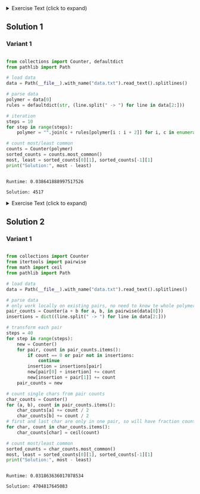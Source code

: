 <details><summary>Exercise Text (click to expand)</summary>

<article class="day-desc"><h2>--- Day 14: Extended Polymerization ---</h2><p>The incredible pressures at this depth are starting to put a strain on your submarine. The submarine has <a href="https://en.wikipedia.org/wiki/Polymerization" target="_blank">polymerization</a> equipment that would produce suitable materials to reinforce the submarine, and the nearby volcanically-active caves should even have the necessary input elements in sufficient quantities.</p>
<p>The submarine manual contains <span title="HO HO -> OH">instructions</span> for finding the optimal polymer formula; specifically, it offers a <em>polymer template</em> and a list of <em>pair insertion</em> rules (your puzzle input). You just need to work out what polymer would result after repeating the pair insertion process a few times.</p>
<p>For example:</p>
<pre><code>NNCB

CH -&gt; B
HH -&gt; N
CB -&gt; H
NH -&gt; C
HB -&gt; C
HC -&gt; B
HN -&gt; C
NN -&gt; C
BH -&gt; H
NC -&gt; B
NB -&gt; B
BN -&gt; B
BB -&gt; N
BC -&gt; B
CC -&gt; N
CN -&gt; C
</code></pre>
<p>The first line is the <em>polymer template</em> - this is the starting point of the process.</p>
<p>The following section defines the <em>pair insertion</em> rules. A rule like <code>AB -&gt; C</code> means that when elements <code>A</code> and <code>B</code> are immediately adjacent, element <code>C</code> should be inserted between them. These insertions all happen simultaneously.</p>
<p>So, starting with the polymer template <code>NNCB</code>, the first step simultaneously considers all three pairs:</p>
<ul>
<li>The first pair (<code>NN</code>) matches the rule <code>NN -&gt; C</code>, so element <code><em>C</em></code> is inserted between the first <code>N</code> and the second <code>N</code>.</li>
<li>The second pair (<code>NC</code>) matches the rule <code>NC -&gt; B</code>, so element <code><em>B</em></code> is inserted between the <code>N</code> and the <code>C</code>.</li>
<li>The third pair (<code>CB</code>) matches the rule <code>CB -&gt; H</code>, so element <code><em>H</em></code> is inserted between the <code>C</code> and the <code>B</code>.</li>
</ul>
<p>Note that these pairs overlap: the second element of one pair is the first element of the next pair. Also, because all pairs are considered simultaneously, inserted elements are not considered to be part of a pair until the next step.</p>
<p>After the first step of this process, the polymer becomes <code>N<em>C</em>N<em>B</em>C<em>H</em>B</code>.</p>
<p>Here are the results of a few steps using the above rules:</p>
<pre><code>Template:     NNCB
After step 1: NCNBCHB
After step 2: NBCCNBBBCBHCB
After step 3: NBBBCNCCNBBNBNBBCHBHHBCHB
After step 4: NBBNBNBBCCNBCNCCNBBNBBNBBBNBBNBBCBHCBHHNHCBBCBHCB
</code></pre>
<p>This polymer grows quickly. After step 5, it has length 97; After step 10, it has length 3073. After step 10, <code>B</code> occurs 1749 times, <code>C</code> occurs 298 times, <code>H</code> occurs 161 times, and <code>N</code> occurs 865 times; taking the quantity of the most common element (<code>B</code>, 1749) and subtracting the quantity of the least common element (<code>H</code>, 161) produces <code>1749 - 161 = <em>1588</em></code>.</p>
<p>Apply 10 steps of pair insertion to the polymer template and find the most and least common elements in the result. <em>What do you get if you take the quantity of the most common element and subtract the quantity of the least common element?</em></p>
</article>

</details>

## Solution 1

### Variant 1

```python

from collections import Counter, defaultdict
from pathlib import Path

# load data
data = Path(__file__).with_name("data.txt").read_text().splitlines()

# parse data
polymer = data[0]
rules = defaultdict(str, (line.split(" -> ") for line in data[2:]))

# iteration
steps = 10
for step in range(steps):
    polymer = "".join(c + rules[polymer[i : i + 2]] for i, c in enumerate(polymer))

# count most/least common
counts = Counter(polymer)
sorted_counts = counts.most_common()
most, least = sorted_counts[0][1], sorted_counts[-1][1]
print("Solution:", most - least)


```

```

Runtime: 0.038641888997517526

Solution: 4517

```

<details><summary>Exercise Text (click to expand)</summary>

<article class="day-desc"><h2 id="part2">--- Part Two ---</h2><p>The resulting polymer isn't nearly strong enough to reinforce the submarine. You'll need to run more steps of the pair insertion process; a total of <em>40 steps</em> should do it.</p>
<p>In the above example, the most common element is <code>B</code> (occurring <code>2192039569602</code> times) and the least common element is <code>H</code> (occurring <code>3849876073</code> times); subtracting these produces <code><em>2188189693529</em></code>.</p>
<p>Apply <em>40</em> steps of pair insertion to the polymer template and find the most and least common elements in the result. <em>What do you get if you take the quantity of the most common element and subtract the quantity of the least common element?</em></p>
</article>

</details>

## Solution 2

### Variant 1

```python

from collections import Counter
from itertools import pairwise
from math import ceil
from pathlib import Path

# load data
data = Path(__file__).with_name("data.txt").read_text().splitlines()

# parse data
# only work locally on existing pairs, no need to know te whole polymer
pair_counts = Counter(a + b for a, b, in pairwise(data[0]))
insertions = dict((line.split(" -> ") for line in data[2:]))

# transform each pair
steps = 40
for step in range(steps):
    new = Counter()
    for pair, count in pair_counts.items():
        if count == 0 or pair not in insertions:
            continue
        insertion = insertions[pair]
        new[pair[0] + insertion] += count
        new[insertion + pair[1]] += count
    pair_counts = new

# count single chars from pair counts
char_counts = Counter()
for (a, b), count in pair_counts.items():
    char_counts[a] += count / 2
    char_counts[b] += count / 2
# first and last char are only in one pair, so will have fraction counts, just ceil them
for char, count in char_counts.items():
    char_counts[char] = ceil(count)

# count most/least common
sorted_counts = char_counts.most_common()
most, least = sorted_counts[0][1], sorted_counts[-1][1]
print("Solution:", most - least)


```

```

Runtime: 0.031863636017078534

Solution: 4704817645083

```